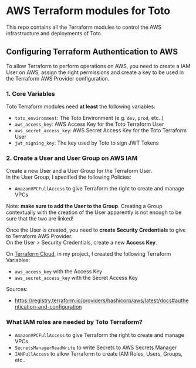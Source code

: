 # AWS Terraform modules for Toto
This repo contains all the Terraform modules to control the AWS infrastructure and deployments of Toto.

## Configuring Terraform Authentication to AWS
To allow Terraform to perform operations on AWS, you need to create a IAM User on AWS, assign the right permissions and create a key to be used in the Terraform AWS Provider configuration. 

### 1. Core Variables
Toto Terraform modules need **at least** the following variables: 
* `toto_environment`: The Toto Environment (e.g. `dev`, `prod`, etc..)
* `aws_access_key`: AWS Access Key for the Toto Terraform User
* `aws_secret_access_key`: AWS Secret Access Key for the Toto Terraform User
* `jwt_signing_key`: The key used by Toto to sign JWT Tokens

### 2. Create a User and User Group on AWS IAM
Create a new User and a User Group for the Terraform User. <br>
In the User Group, I specified the following Policies: 
* `AmazonVPCFullAccess` to give Terraform the right to create and manage VPCs

Note: **make sure to add the User to the Group**. Creating a Group contextually with the creation of the User apparently is not enough to be sure that the two are linked!

Once the User is created, you need to **create Security Credentials** to give to Terraform AWS Provider.<br>
On the User > Security Credentials, create a new **Access Key**.

On [Terraform Cloud](https://app.terraform.io), in my project, I created the following Terraform Variables: 
* `aws_access_key` with the Access Key
* `aws_secret_access_key` with the Secret Access Key

Sources: 
* https://registry.terraform.io/providers/hashicorp/aws/latest/docs#authentication-and-configuration

### What IAM roles are needed by Toto Terraform?
* `AmazonVPCFullAccess` to give Terraform the right to create and manage VPCs
* `SecretsManagerReadWrite` to write Secrets to AWS Secrets Manager
* `IAMFullAccess` to allow Terraform to create IAM Roles, Users, Groups, etc..
